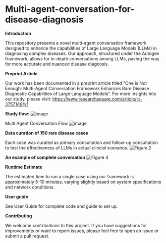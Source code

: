 # Multi-agent-conversation-for-disease-diagnosis

**Introduction**

This repository presents a novel multi-agent conversation framework designed to enhance the capabilities of Large Language Models (LLMs) in diagnosing complex diseases. Our approach, structured under the Autogen framework, allows for in-depth conversations among LLMs, paving the way for more accurate and nuanced disease diagnosis.

**Preprint Article**

Our work has been documented in a preprint article titled "One is Not Enough: Multi-Agent Conversation Framework Enhances Rare Disease Diagnostic Capabilities of Large Language Models". For more insights into our study, please visit: https://www.researchsquare.com/article/rs-3757148/v1

**Study flow:**
![image](https://github.com/geteff1/Multi-agent-conversation-for-disease-diagnosis/assets/148701415/f953211c-971a-4e2f-92ff-5b8320ca68de)

Multi Agent Conversation Flow
![image](https://github.com/geteff1/Multi-agent-conversation-for-disease-diagnosis/assets/148701415/357585db-30b8-487d-83f6-1d8640e9ec38)

**Data curation of 150 rare disease cases**

Each case was curated as primary consultation and follow-up consultation to test the effectiveness of LLMs in actual clincial scenarios.
![Figure 2](https://github.com/geteff1/Multi-agent-conversation-for-disease-diagnosis/assets/148701415/8762cb39-adaf-42a9-b123-9aef73e578bc)

**An example of complete conversation**
![Figure 4](https://github.com/geteff1/Multi-agent-conversation-for-disease-diagnosis/assets/148701415/e1569e54-ef5a-4a3f-bca1-aeab98cf6f31)


**Runtime Estimate**

The estimated time to run a single case using our framework is approximately 5-10 minutes, varying slightly based on system specifications and network conditions.


**User guide**

See User Guide for complete code and guide to set up.

**Contributing**

We welcome contributions to this project. If you have suggestions for improvements or want to report issues, please feel free to open an issue or submit a pull request.

